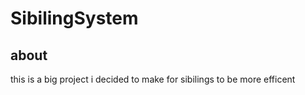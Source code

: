 # SibilingSystem
## about
this is a big project i decided to make for sibilings to be more efficent
##